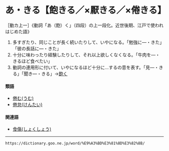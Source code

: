 # あ・きる【飽きる／×厭きる／×倦きる】

［動カ上一］《動詞「あ（飽）く」（四段）の上一段化。近世後期、江戸で使われはじめた語》
1.  多すぎたり、同じことが長く続いたりして、いやになる。「勉強に―・きた」「彼の長話に―・きた」
2.  十分に味わったり経験したりして、それ以上欲しくなくなる。「牛肉を―・きるほど食べたい」
3.  動詞の連用形に付いて、いやになるほど十分に…するの意を表す。「見―・きる」「聞き―・きる」→[飽く](https://dictionary.goo.ne.jp/word/%E9%A3%BD%E3%81%8F/#jn-2648)
    

#### 類語

-   [倦む(うむ)](https://dictionary.goo.ne.jp/word/%E5%80%A6%E3%82%80_%28%E3%81%86%E3%82%80%29/#jn-20510)
-   [倦怠(けんたい)](https://dictionary.goo.ne.jp/word/%E5%80%A6%E6%80%A0/#jn-70346)

#### 関連語

-   [食傷(しょくしょう)](https://dictionary.goo.ne.jp/word/%E9%A3%9F%E5%82%B7/#jn-110973)

---
`https://dictionary.goo.ne.jp/word/%E9%A3%BD%E3%81%8D%E3%82%8B/`